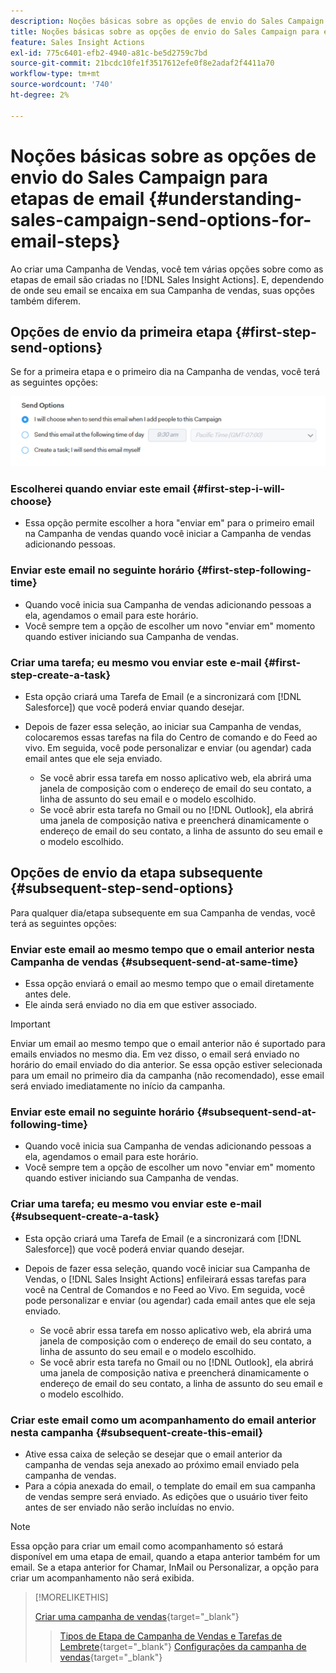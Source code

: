 ```yaml
---
description: Noções básicas sobre as opções de envio do Sales Campaign para as etapas de e-mail - Documentação do Marketo - Documentação do produto
title: Noções básicas sobre as opções de envio do Sales Campaign para etapas de email
feature: Sales Insight Actions
exl-id: 775c6401-efb2-4940-a81c-be5d2759c7bd
source-git-commit: 21bcdc10fe1f3517612efe0f8e2adaf2f4411a70
workflow-type: tm+mt
source-wordcount: '740'
ht-degree: 2%

---
```


# Noções básicas sobre as opções de envio do Sales Campaign para etapas de email {#understanding-sales-campaign-send-options-for-email-steps}

Ao criar uma Campanha de Vendas, você tem várias opções sobre como as etapas de email são criadas no [!DNL Sales Insight Actions]. E, dependendo de onde seu email se encaixa em sua Campanha de vendas, suas opções também diferem.

## Opções de envio da primeira etapa {#first-step-send-options}

Se for a primeira etapa e o primeiro dia na Campanha de vendas, você terá as seguintes opções:

![](assets/understanding-sales-campaign-send-options-for-email-steps-1.png)

### Escolherei quando enviar este email {#first-step-i-will-choose}

* Essa opção permite escolher a hora &quot;enviar em&quot; para o primeiro email na Campanha de vendas quando você iniciar a Campanha de vendas adicionando pessoas.

### Enviar este email no seguinte horário {#first-step-following-time}

* Quando você inicia sua Campanha de vendas adicionando pessoas a ela, agendamos o email para este horário.
* Você sempre tem a opção de escolher um novo &quot;enviar em&quot; momento quando estiver iniciando sua Campanha de vendas.

### Criar uma tarefa; eu mesmo vou enviar este e-mail {#first-step-create-a-task}

* Esta opção criará uma Tarefa de Email (e a sincronizará com [!DNL Salesforce]) que você poderá enviar quando desejar.
* Depois de fazer essa seleção, ao iniciar sua Campanha de vendas, colocaremos essas tarefas na fila do Centro de comando e do Feed ao vivo. Em seguida, você pode personalizar e enviar (ou agendar) cada email antes que ele seja enviado.

   * Se você abrir essa tarefa em nosso aplicativo web, ela abrirá uma janela de composição com o endereço de email do seu contato, a linha de assunto do seu email e o modelo escolhido.
   * Se você abrir esta tarefa no Gmail ou no [!DNL Outlook], ela abrirá uma janela de composição nativa e preencherá dinamicamente o endereço de email do seu contato, a linha de assunto do seu email e o modelo escolhido.

## Opções de envio da etapa subsequente {#subsequent-step-send-options}

Para qualquer dia/etapa subsequente em sua Campanha de vendas, você terá as seguintes opções:

### Enviar este email ao mesmo tempo que o email anterior nesta Campanha de vendas {#subsequent-send-at-same-time}

* Essa opção enviará o email ao mesmo tempo que o email diretamente antes dele.
* Ele ainda será enviado no dia em que estiver associado.

>[!IMPORTANT]
>
>Enviar um email ao mesmo tempo que o email anterior não é suportado para emails enviados no mesmo dia. Em vez disso, o email será enviado no horário do email enviado do dia anterior. Se essa opção estiver selecionada para um email no primeiro dia da campanha (não recomendado), esse email será enviado imediatamente no início da campanha.

### Enviar este email no seguinte horário {#subsequent-send-at-following-time}

* Quando você inicia sua Campanha de vendas adicionando pessoas a ela, agendamos o email para este horário.
* Você sempre tem a opção de escolher um novo &quot;enviar em&quot; momento quando estiver iniciando sua Campanha de vendas.

### Criar uma tarefa; eu mesmo vou enviar este e-mail {#subsequent-create-a-task}

* Esta opção criará uma Tarefa de Email (e a sincronizará com [!DNL Salesforce]) que você poderá enviar quando desejar.
* Depois de fazer essa seleção, quando você iniciar sua Campanha de Vendas, o [!DNL Sales Insight Actions] enfileirará essas tarefas para você na Central de Comandos e no Feed ao Vivo. Em seguida, você pode personalizar e enviar (ou agendar) cada email antes que ele seja enviado.

   * Se você abrir essa tarefa em nosso aplicativo web, ela abrirá uma janela de composição com o endereço de email do seu contato, a linha de assunto do seu email e o modelo escolhido.
   * Se você abrir esta tarefa no Gmail ou no [!DNL Outlook], ela abrirá uma janela de composição nativa e preencherá dinamicamente o endereço de email do seu contato, a linha de assunto do seu email e o modelo escolhido.

### Criar este email como um acompanhamento do email anterior nesta campanha {#subsequent-create-this-email}

* Ative essa caixa de seleção se desejar que o email anterior da campanha de vendas seja anexado ao próximo email enviado pela campanha de vendas.
* Para a cópia anexada do email, o template do email em sua campanha de vendas sempre será enviado. As edições que o usuário tiver feito antes de ser enviado não serão incluídas no envio.

>[!NOTE]
>
>Essa opção para criar um email como acompanhamento só estará disponível em uma etapa de email, quando a etapa anterior também for um email. Se a etapa anterior for Chamar, InMail ou Personalizar, a opção para criar um acompanhamento não será exibida.

>[!MORELIKETHIS]
>
>[Criar uma campanha de vendas](/help/marketo/product-docs/marketo-sales-insight/actions/campaigns/create-a-sales-campaign.md){target="_blank"}
>>[Tipos de Etapa de Campanha de Vendas e Tarefas de Lembrete](/help/marketo/product-docs/marketo-sales-insight/actions/campaigns/sales-campaign-step-types-and-reminder-tasks.md){target="_blank"}
>>[Configurações da campanha de vendas](/help/marketo/product-docs/marketo-sales-insight/actions/campaigns/sales-campaign-settings.md){target="_blank"}

